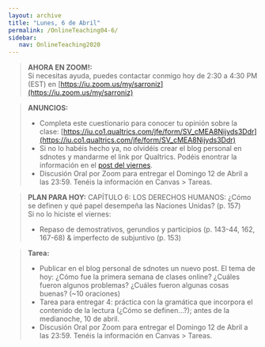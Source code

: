 ```yaml
---
layout: archive
title: "Lunes, 6 de Abril"
permalink: /OnlineTeaching04-6/
sidebar:
   nav: OnlineTeaching2020
---
```


> **AHORA EN ZOOM!:**   
> Si necesitas ayuda, puedes contactar conmigo hoy de 2:30 a 4:30 PM (EST) en [https://iu.zoom.us/my/sarroniz](https://iu.zoom.us/my/sarroniz)

> **ANUNCIOS:**  
> - Completa este cuestionario para conocer tu opinión sobre la clase: [https://iu.co1.qualtrics.com/jfe/form/SV_cMEA8Nijyds3Ddr](https://iu.co1.qualtrics.com/jfe/form/SV_cMEA8Nijyds3Ddr)      
> - Si no lo habéis hecho ya, no olvidéis crear el blog personal en sdnotes y mandarme el link por Qualtrics. Podéis enontrar la información en el [post del viernes](https://sarroniz.github.io/S-280/OnlineTeaching04-3/).    
> - Discusión Oral por Zoom para entregar el Domingo 12 de Abril a las 23:59. Tenéis la información en Canvas > Tareas.

> **PLAN PARA HOY:**
> CAPÍTULO 6: LOS DERECHOS HUMANOS:
	¿Cómo se definen y qué papel desempeña las Naciones Unidas? (p. 157)     
>	Si no lo hiciste el viernes:     
>  - Repaso de demostrativos, gerundios y participios (p. 143-44, 162, 167-68) & imperfecto 	de subjuntivo (p. 153)


> **Tarea:**
> - Publicar en el blog personal de sdnotes un nuevo post. El tema de hoy: ¿Cómo fue la primera semana de clases online? ¿Cuáles fueron algunos problemas? ¿Cuáles fueron algunas cosas buenas? (~10 oraciones)     
> - Tarea para entregar 4: práctica con la gramática que incorpora el contenido de la lectura (¿Cómo se definen…?); antes de la medianoche, 10 de abril.      
> - Discusión Oral por Zoom para entregar el Domingo 12 de Abril a las 23:59. Tenéis la información en Canvas > Tareas.    
